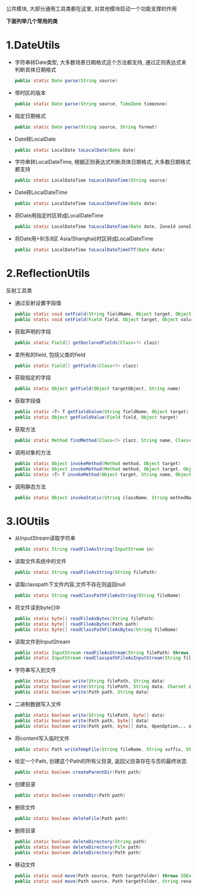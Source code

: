 公共模块, 大部分通用工具类都在这里, 对其他模块启动一个功能支撑的作用

**下面列举几个常用的类**

# 1.DateUtils

* 字符串转Date类型, 大多数场景日期格式这个方法都支持, 通过正则表达式来判断具体日期格式

  ```java
  public static Date parse(String source)
  ```

* 带时区的版本

  ```java
  public static Date parse(String source, TimeZone timezone)
  ```

* 指定日期格式

  ```java
  public static Date parse(String source, String format)
  ```

* Date转LocalDate

  ```java
  public static LocalDate toLocalDate(Date date)
  ```

* 字符串转LocalDateTime, 根据正则表达式判断具体日期格式, 大多数日期格式都支持

  ```java
  public static LocalDateTime toLocalDateTime(String source)
  ```

* Date转LocalDateTime

  ```java
  public static LocalDateTime toLocalDateTime(Date date)
  ```

* 将Date用指定时区转成LocalDateTime

  ```java
  public static LocalDateTime toLocalDateTime(Date date, ZoneId zoneId)
  ```

* 将Date用+8(东8区 Asia/Shanghai)时区转成LocalDateTime

  ```java
  public static LocalDateTime toLocalDateTimeCTT(Date date)
  ```

# 2.ReflectionUtils

反射工具类

* 通过反射设置字段值

  ```java
  public static void setField(String fieldName, Object target, Object value)
  public static void setField(Field field, Object target, Object value)
  ```

* 获取声明的字段

  ```java
  public static Field[] getDeclaredFields(Class<?> clazz)
  ```

* 拿所有的field, 包括父类的field

  ```java
  public static Field[] getFields(Class<?> clazz)
  ```

* 获取指定的字段

  ```java
  public static Object getField(Object targetObject, String name)
  ```

* 获取字段值

  ```java
  public static <T> T getFieldValue(String fieldName, Object target)
  public static Object getFieldValue(Field field, Object target)
  ```

* 获取方法

  ```java
  public static Method findMethod(Class<?> clazz, String name, Class<?>... paramTypes)
  ```

* 调用对象的方法

  ```java
  public static Object invokeMethod(Method method, Object target)
  public static Object invokeMethod(Method method, Object target, Object... args)
  public static <T> T invokeMethod(Object target, String name, Object... args)    
  ```

* 调用静态方法

  ```java
  public static Object invokeStatic(String className, String methodName)
  ```


# 3.IOUtils

* 从InputStream读取字符串

  ```java
  public static String readFileAsString(InputStream in)
  ```

* 读取文件系统中的文件

  ```java
  public static String readFileAsString(String filePath)
  ```

* 读取classpath下文件内容,文件不存在则返回null

  ```java
  public static String readClassPathFileAsString(String fileName)
  ```

* 将文件读到byte[]中

  ```java
  public static byte[] readFileAsBytes(String filePath)
  public static byte[] readFileAsBytes(Path path)
  public static byte[] readClassPathFileAsBytes(String fileName)
  ```

* 读取文件到InputStream

  ```java
  public static InputStream readFileAsStream(String filePath) throws IOException
  public static InputStream readClasspathFileAsInputStream(String fileName)
  ```

* 字符串写入到文件

  ```java
  public static boolean write(String filePath, String data)
  public static boolean write(String filePath, String data, Charset charset) 
  public static boolean write(Path path, String data)
  ```

* 二进制数据写入文件

  ```java
  public static boolean write(String filePath, byte[] data)
  public static boolean write(Path path, byte[] data)
  public static boolean write(Path path, byte[] data, OpenOption... options)
  ```

* 将content写入临时文件

  ```java
  public static Path writeTempFile(String fileName, String suffix, String content, Charset charset) throws IOException
  ```

* 给定一个Path, 创建这个Path的所有父目录, 返回父目录存在与否的最终状态

  ```java
  public static boolean createParentDir(Path path)
  ```

* 创建目录

  ```java
  public static boolean createDir(Path path)
  ```

* 删除文件

  ```java
  public static boolean deleteFile(Path path)
  ```

* 删除目录

  ```java
  public static boolean deleteDirectory(String path)
  public static boolean deleteDirectory(File path)
  public static boolean deleteDirectory(Path path)
  ```

* 移动文件

  ```java
  public static void move(Path source, Path targetFolder) throws IOException
  public static void move(Path source, Path targetFolder, String renameTo) throws IOException
  ```

  

